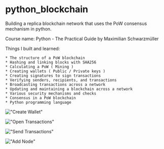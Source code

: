 # python_blockchain
 
 Building a replica blockchain network that uses the PoW consensus mechanism in python.

 Course name:
    Python - The Practical Guide by Maximilian Schwarzmüller
 
 Things I built and learned:
 
    * The structure of a PoW blockchain
    * Hashing and linking blocks with SHA256
    * Calculating a PoW ( Mining )
    * Creating wallets ( Public / Private keys )
    * Creating signatures to sign transactions
    * Verifying senders, recipients, and transactions
    * Broadcasting transactions across a network
    * Updating and maintaining a blockchain across a network
    * Various security mechanisms and checks
    * Consensus in a PoW blockchain
    * Python programming language

!["Create Wallet"](https://github.com/nicholasrwx/python_blockchain/blob/main/docs/blockchain_index.png?raw=true)

!["Open Transactions"](https://github.com/nicholasrwx/python_blockchain/blob/main/docs/open_transaction.png?raw=true)

!["Send Transactions"](https://github.com/nicholasrwx/python_blockchain/blob/main/docs/send_transaction.png?raw=true)

!["Add Node"](https://github.com/nicholasrwx/python_blockchain/blob/main/docs/add_node_to_network.png?raw=true)

